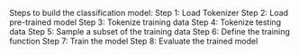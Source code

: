 Steps to build the classification model:
Step 1: Load Tokenizer
Step 2: Load pre-trained model
Step 3: Tokenize training data
Step 4: Tokenize testing data
Step 5: Sample a subset of the training data
Step 6: Define the training function
Step 7: Train the model
Step 8: Evaluate the trained model
